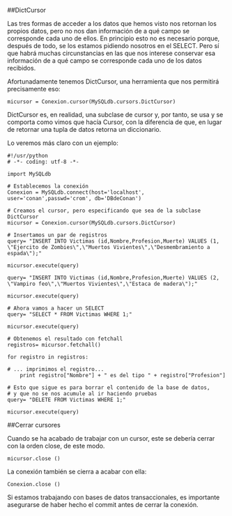 ##DictCursor

Las tres formas de acceder a los datos que hemos visto nos retornan los propios datos, pero no nos dan información de a qué campo se corresponde cada uno de ellos. En principio esto no es necesario porque, después de todo, se los estamos pidiendo nosotros en el SELECT. Pero sí que habrá muchas circunstancias en las que nos interese conservar esa información de a qué campo se corresponde cada uno de los datos recibidos.

Afortunadamente tenemos DictCursor, una herramienta que nos permitirá precisamente eso:

```
micursor = Conexion.cursor(MySQLdb.cursors.DictCursor) 
```

DictCursor es, en realidad, una subclase de cursor y, por tanto, se usa y se comporta como vimos que hacía Cursor, con la diferencia de que, en lugar de retornar una tupla de datos retorna un diccionario.

Lo veremos más claro con un ejemplo:

```
#!/usr/python
# -*- coding: utf-8 -*-

import MySQLdb

# Establecemos la conexión
Conexion = MySQLdb.connect(host='localhost', user='conan',passwd='crom', db='DBdeConan')

# Creamos el cursor, pero especificando que sea de la subclase DictCursor
micursor = Conexion.cursor(MySQLdb.cursors.DictCursor)

# Insertamos un par de registros
query= "INSERT INTO Victimas (id,Nombre,Profesion,Muerte) VALUES (1, \"Ejercito de Zombies\",\"Muertos Vivientes\",\"Desmembramiento a espada\");"

micursor.execute(query)

query= "INSERT INTO Victimas (id,Nombre,Profesion,Muerte) VALUES (2, \"Vampiro feo\",\"Muertos Vivientes\",\"Estaca de madera\");"

micursor.execute(query)

# Ahora vamos a hacer un SELECT
query= "SELECT * FROM Victimas WHERE 1;"

micursor.execute(query)

# Obtenemos el resultado con fetchall
registros= micursor.fetchall()

for registro in registros:

# ... imprimimos el registro...
    print registro["Nombre"] + " es del tipo " + registro["Profesion"]

# Esto que sigue es para borrar el contenido de la base de datos,
# y que no se nos acumule al ir haciendo pruebas
query= "DELETE FROM Victimas WHERE 1;"

micursor.execute(query)
```


##Cerrar cursores

Cuando se ha acabado de trabajar con un cursor, este se debería cerrar con la orden close, de este modo.

```
micursor.close () 
```

La conexión también se cierra a acabar con ella:

```
Conexion.close () 
```

Si estamos trabajando con bases de datos transaccionales, es importante asegurarse de haber hecho el commit antes de cerrar la conexión. 
